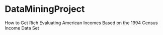 # DataMiningProject


How to Get Rich
Evaluating American Incomes Based on the 1994 Census Income Data Set
